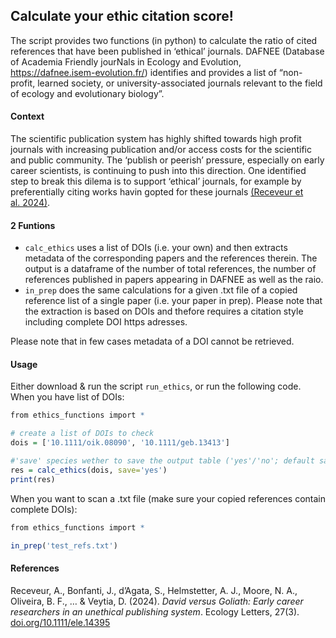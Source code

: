 
<!-- README.md is generated from README.Rmd. Please edit that file -->

## Calculate your ethic citation score!

The script provides two functions (in python) to calculate the ratio of
cited references that have been published in ‘ethical’ journals. DAFNEE
(Database of Academia Friendly jourNals in Ecology and Evolution,
<https://dafnee.isem-evolution.fr/>) identifies and provides a list of
“non-profit, learned society, or university-associated journals relevant
to the field of ecology and evolutionary biology”.

#### Context

The scientific publication system has highly shifted towards high profit
journals with increasing publication and/or access costs for the
scientific and public community. The ‘publish or peerish’ pressure,
especially on early career scientists, is continuing to push into this
direction. One identified step to break this dilema is to support
‘ethical’ journals, for example by preferentially citing works havin
gopted for these journals [(Receveur et
al. 2024)](https://doi.org/10.1111/ele.14395).

#### 2 Funtions

- `calc_ethics` uses a list of DOIs (i.e. your own) and then extracts
  metadata of the corresponding papers and the references therein. The
  output is a dataframe of the number of total references, the number of
  references published in papers appearing in DAFNEE as well as the
  raio.
- `in_prep` does the same calculations for a given .txt file of a copied
  reference list of a single paper (i.e. your paper in prep). Please
  note that the extraction is based on DOIs and thefore requires a
  citation style including complete DOI https adresses.

Please note that in few cases metadata of a DOI cannot be retrieved.

#### Usage

Either download & run the script `run_ethics`, or run the following
code. When you have list of DOIs:

``` r
from ethics_functions import *

# create a list of DOIs to check
dois = ['10.1111/oik.08090', '10.1111/geb.13413']

#'save' species wether to save the output table ('yes'/'no'; default save='yes')
res = calc_ethics(dois, save='yes')
print(res)
```

When you want to scan a .txt file (make sure your copied references
contain complete DOIs):

``` r
from ethics_functions import *

in_prep('test_refs.txt')
```

#### References

Receveur, A., Bonfanti, J., d’Agata, S., Helmstetter, A. J., Moore, N.
A., Oliveira, B. F., … & Veytia, D. (2024). *David versus Goliath: Early
career researchers in an unethical publishing system*. Ecology Letters,
27(3). [doi.org/10.1111/ele.14395](https://doi.org/10.1111/ele.14395)
